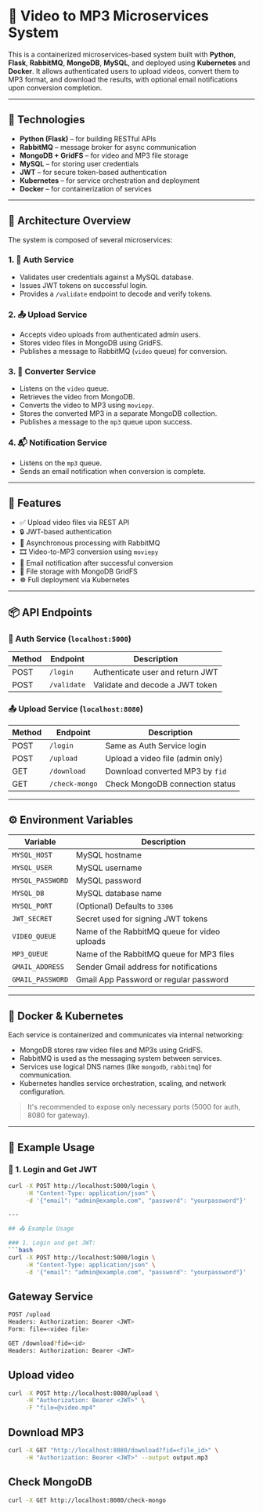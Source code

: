 # 🎵 Video to MP3 Microservices System

This is a containerized microservices-based system built with **Python**, **Flask**, **RabbitMQ**, **MongoDB**, **MySQL**, and deployed using **Kubernetes** and **Docker**. It allows authenticated users to upload videos, convert them to MP3 format, and download the results, with optional email notifications upon conversion completion.

---

## 🧰 Technologies

- **Python (Flask)** – for building RESTful APIs
- **RabbitMQ** – message broker for async communication
- **MongoDB + GridFS** – for video and MP3 file storage
- **MySQL** – for storing user credentials
- **JWT** – for secure token-based authentication
- **Kubernetes** – for service orchestration and deployment
- **Docker** – for containerization of services

---

## 🧱 Architecture Overview

The system is composed of several microservices:

### 1. 🔐 Auth Service
- Validates user credentials against a MySQL database.
- Issues JWT tokens on successful login.
- Provides a `/validate` endpoint to decode and verify tokens.

### 2. 📤 Upload Service
- Accepts video uploads from authenticated admin users.
- Stores video files in MongoDB using GridFS.
- Publishes a message to RabbitMQ (`video` queue) for conversion.

### 3. 🔁 Converter Service
- Listens on the `video` queue.
- Retrieves the video from MongoDB.
- Converts the video to MP3 using `moviepy`.
- Stores the converted MP3 in a separate MongoDB collection.
- Publishes a message to the `mp3` queue upon success.

### 4. 📬 Notification Service
- Listens on the `mp3` queue.
- Sends an email notification when conversion is complete.

---

## 🚀 Features

- ✅ Upload video files via REST API
- 🔒 JWT-based authentication
- 🐇 Asynchronous processing with RabbitMQ
- 🎞️ Video-to-MP3 conversion using `moviepy`
- 📨 Email notification after successful conversion
- 📁 File storage with MongoDB GridFS
- ☸️ Full deployment via Kubernetes

---

## 📦 API Endpoints

### 🔐 Auth Service (`localhost:5000`)

| Method | Endpoint      | Description                     |
|--------|---------------|---------------------------------|
| POST   | `/login`      | Authenticate user and return JWT |
| POST   | `/validate`   | Validate and decode a JWT token  |

### 📤 Upload Service (`localhost:8080`)

| Method | Endpoint        | Description                       |
|--------|------------------|-----------------------------------|
| POST   | `/login`         | Same as Auth Service login        |
| POST   | `/upload`        | Upload a video file (admin only)  |
| GET    | `/download`      | Download converted MP3 by `fid`   |
| GET    | `/check-mongo`   | Check MongoDB connection status   |

---

## ⚙️ Environment Variables

| Variable         | Description                                   |
|------------------|-----------------------------------------------|
| `MYSQL_HOST`     | MySQL hostname                                |
| `MYSQL_USER`     | MySQL username                                |
| `MYSQL_PASSWORD` | MySQL password                                |
| `MYSQL_DB`       | MySQL database name                           |
| `MYSQL_PORT`     | (Optional) Defaults to `3306`                 |
| `JWT_SECRET`     | Secret used for signing JWT tokens            |
| `VIDEO_QUEUE`    | Name of the RabbitMQ queue for video uploads  |
| `MP3_QUEUE`      | Name of the RabbitMQ queue for MP3 files      |
| `GMAIL_ADDRESS`  | Sender Gmail address for notifications        |
| `GMAIL_PASSWORD` | Gmail App Password or regular password        |

---

## 🐳 Docker & Kubernetes

Each service is containerized and communicates via internal networking:

- MongoDB stores raw video files and MP3s using GridFS.
- RabbitMQ is used as the messaging system between services.
- Services use logical DNS names (like `mongodb`, `rabbitmq`) for communication.
- Kubernetes handles service orchestration, scaling, and network configuration.

> It's recommended to expose only necessary ports (5000 for auth, 8080 for gateway).

---

## 🧪 Example Usage

### 🔑 1. Login and Get JWT

```bash
curl -X POST http://localhost:5000/login \
     -H "Content-Type: application/json" \
     -d '{"email": "admin@example.com", "password": "yourpassword"}'

---

## 📤 Example Usage

### 1. Login and get JWT:
```bash
curl -X POST http://localhost:5000/login \
     -H "Content-Type: application/json" \
     -d '{"email": "admin@example.com", "password": "yourpassword"}'
```

## Gateway Service
```bash
POST /upload
Headers: Authorization: Bearer <JWT>
Form: file=<video file>

GET /download?fid=<id>
Headers: Authorization: Bearer <JWT>
```

## Upload video
```bash
curl -X POST http://localhost:8080/upload \
     -H "Authorization: Bearer <JWT>" \
     -F "file=@video.mp4"
```

## Download MP3
```bash
curl -X GET "http://localhost:8080/download?fid=<file_id>" \
     -H "Authorization: Bearer <JWT>" --output output.mp3
```

## Check MongoDB

```bash
curl -X GET http://localhost:8080/check-mongo
